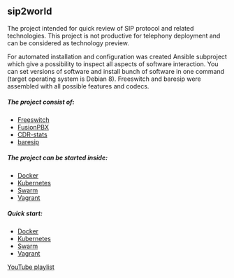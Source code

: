 ## sip2world

The project intended for quick review of SIP protocol and related technologies. This project is not productive for telephony deployment and can be considered as technology preview. 

For automated installation and configuration was created Ansible subproject which give a possibility to inspect all aspects of software interaction. You can set versions of software and install bunch of software in one command (target operating system is Debian 8). Freeswitch and baresip were assembled with all possible features and codecs. 

##### The project consist of:  

* [Freeswitch](https://freeswitch.org/)
* [FusionPBX](https://www.fusionpbx.com/)
* [CDR-stats](http://www.cdr-stats.org/)
* [baresip](http://creytiv.com/baresip.html)

##### The project can be started inside:

* [Docker](https://www.docker.com/)
* [Kubernetes](http://kubernetes.io/)
* [Swarm](https://www.docker.com/products/docker-swarm)
* [Vagrant](https://www.vagrantup.com/)


##### Quick start:

* [Docker](http://livelace.org/posts/2015/Jun/28/sip2world/)  
* [Kubernetes](http://livelace.org/posts/2016/Feb/01/sip2world-kubernetes/)  
* [Swarm](http://livelace.org/posts/2016/Feb/14/sip2world-swarm/)  
* [Vagrant](http://livelace.org/posts/2016/May/21/sip2world-vagrant/)

[YouTube playlist](https://www.youtube.com/playlist?list=PLwUdklTGGXU1mE3UQT5m9Mq0N9d7OxwJs)
